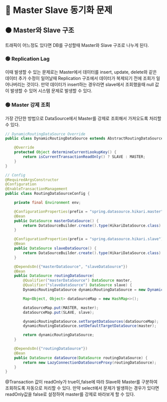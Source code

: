# 🔴 Master Slave 동기화 문제

## 🟠 Master와 Slave 구조

트래픽이 어느정도 있다면 DB를 구성할때 Master와 Slave 구조로 나누게 된다.

### 🟢 Replication Lag

이때 발생할 수 있는 문제로는 Master에서 데이터를 insert, update, delete와 같은 데이터 추가 수정이 일어날때 Replication 구조에서 데이터가 복제되기 전에 조회가 일어나버리는 것이다. 만약 데이터가 insert하는 경우라면 slave에서 조회했을때 null 값이 발생할 수 있어 시스템 문제로 발생할 수 있다.

### 🟢 Master 강제 조회

가장 간단한 방법으로 DataSource에서 Master를 강제로 조회해서 가져오도록 처리할 수 있다.

```java
// DynamicRoutingDataSource Override
public class DynamicRoutingDataSource extends AbstractRoutingDataSource {

    @Override
    protected Object determineCurrentLookupKey() {
        return isCurrentTransactionReadOnly() ? SLAVE : MASTER;
    }
}

// Config
@RequiredArgsConstructor
@Configuration
@EnableTransactionManagement
public class RoutingDataSourceConfig {

    private final Environment env;

    @ConfigurationProperties(prefix = "spring.datasource.hikari.master")
    @Bean
    public DataSource masterDataSource() {
        return DataSourceBuilder.create().type(HikariDataSource.class).build();
    }

    @ConfigurationProperties(prefix = "spring.datasource.hikari.slave")
    @Bean
    public DataSource slaveDataSource() {
        return DataSourceBuilder.create().type(HikariDataSource.class).build();
    }

    @DependsOn({"masterDataSource", "slaveDataSource"})
    @Bean
    public DataSource routingDataSource(
        @Qualifier("masterDataSource") DataSource master,
        @Qualifier("slaveDataSource") DataSource slave) {
        DynamicRoutingDataSource dynamicRoutingDataSource = new DynamicRoutingDataSource();

        Map<Object, Object> dataSourceMap = new HashMap<>();

        dataSourceMap.put(MASTER, master);
        dataSourceMap.put(SLAVE, slave);

        dynamicRoutingDataSource.setTargetDataSources(dataSourceMap);
        dynamicRoutingDataSource.setDefaultTargetDataSource(master);

        return dynamicRoutingDataSource;
    }

    @DependsOn({"routingDataSource"})
    @Bean
    public DataSource dataSource(DataSource routingDataSource) {
        return new LazyConnectionDataSourceProxy(routingDataSource);
    }
}
```

@Transaction 값이 readOnly가 true이,false에 따라 Slave와 Master를 구분하여 조회하도록 자동으로 처리할 수 있다. 만약 select에서 문제가 발생하는 경우가 있다면 readOnly값을 false로 설정하여 master를 강제로 바라보게 할 수 있다.
